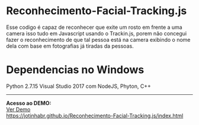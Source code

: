 # Reconhecimento-Facial-Tracking.js
Esse codigo é capaz de reconhecer que exite um rosto em frente a uma camera isso tudo em Javascript usando o Trackin.js, porem não concegui fazer o reconhecimento de que tal pessoa está na camera exibindo o nome dela com base em fotografias já tiradas da pessoas.

# Dependencias no Windows
Python 2.7.15
Visual Studio 2017 com NodeJS, Phyton, C++


<hr>
<b>Acesso ao DEMO:</b>
<br>
<a href="https://jotinhabr.github.io/Reconhecimento-Facial-Tracking.js/index.html" target="_blank">Ver Demo</a><br>
<a href="https://jotinhabr.github.io/Reconhecimento-Facial-Tracking.js/index.html" target="_blank">https://jotinhabr.github.io/Reconhecimento-Facial-Tracking.js/index.html</a>
